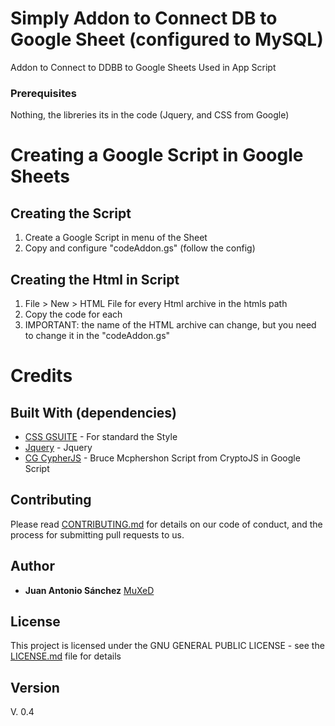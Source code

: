 # Simply Addon to Connect DB to Google Sheet (configured to MySQL)

Addon to Connect to DDBB to Google Sheets
Used in App Script

### Prerequisites

Nothing, the libreries its in the code (Jquery, and CSS from Google)

# Creating a Google Script in Google Sheets

## Creating the Script

1. Create a Google Script in menu of the Sheet 
2. Copy and configure "codeAddon.gs" (follow the config)

## Creating the Html in Script

1. File > New > HTML File for every Html archive in the htmls path
2. Copy the code for each
3. IMPORTANT: the name of the HTML archive can change, but you need to change it in the "codeAddon.gs"

# Credits

## Built With (dependencies)

* [CSS GSUITE](https://developers.google.com/gsuite/add-ons/guides/css) - For standard the Style
* [Jquery](https://jquery.com/) - Jquery
* [CG CypherJS](https://github.com/brucemcpherson/cCryptoGS) - Bruce Mcphershon Script from CryptoJS in Google Script

## Contributing

Please read [CONTRIBUTING.md](https://gist.github.com/PurpleBooth/b24679402957c63ec426) for details on our code of conduct, and the process for submitting pull requests to us.

## Author

* **Juan Antonio Sánchez** [MuXeD](http://muxed.es/)

## License

This project is licensed under the GNU GENERAL PUBLIC LICENSE - see the [LICENSE.md](LICENSE.md) file for details

## Version

V. 0.4
